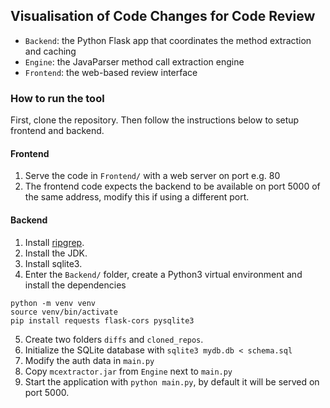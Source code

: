 Visualisation of Code Changes for Code Review
---------------------------------------------

- `Backend`: the Python Flask app that coordinates the method extraction and caching
- `Engine`: the JavaParser method call extraction engine
- `Frontend`: the web-based review interface


### How to run the tool
First, clone the repository. Then follow the instructions below to setup frontend and backend.
#### Frontend

1. Serve the code in `Frontend/` with a web server on port e.g. 80
2. The frontend code expects the backend to be available on port 5000 of the same address, modify this if using a different port.

#### Backend
1. Install [ripgrep](https://github.com/BurntSushi/ripgrep).
2. Install the JDK.
3. Install sqlite3.
4. Enter the `Backend/` folder, create a Python3 virtual environment and install the dependencies

```
python -m venv venv
source venv/bin/activate
pip install requests flask-cors pysqlite3
```
5. Create two folders `diffs` and `cloned_repos`.
6. Initialize the SQLite database with `sqlite3 mydb.db < schema.sql`
7. Modify the auth data in `main.py`
8. Copy `mcextractor.jar` from `Engine` next to `main.py`
9. Start the application with `python main.py`, by default it will be served on port 5000.
